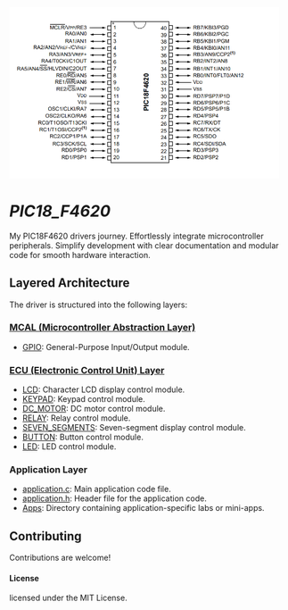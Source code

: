 <div style="text-align: right; padding-right: 20px;">
  <img src="Apps/Supplementary/PinDiagram.png" alt="Pin Diagram" width="600">
</div>

# *PIC18_F4620*
My PIC18F4620 drivers journey. Effortlessly integrate microcontroller peripherals. Simplify development with clear documentation and modular code for smooth hardware interaction.


## Layered Architecture

The driver is structured into the following layers:

### [MCAL (Microcontroller Abstraction Layer)](MCAL/)

- [GPIO](MCAL/GPIO/): General-Purpose Input/Output module.

### [ECU (Electronic Control Unit) Layer](ECU/)

- [LCD](ECU/LCD/): Character LCD display control module.
- [KEYPAD](ECU/KEYPAD/): Keypad control module.
- [DC_MOTOR](ECU/DC_MOTOR/): DC motor control module.
- [RELAY](ECU/RELAY/): Relay control module.
- [SEVEN_SEGMENTS](ECU/SEVEN_SEGMENTS/): Seven-segment display control module.
- [BUTTON](ECU/BUTTON/): Button control module.
- [LED](ECU/LED/): LED control module.

### Application Layer

- [application.c](application.c): Main application code file.
- [application.h](application.h): Header file for the application code.
- [Apps](Apps/): Directory containing application-specific labs or mini-apps.


## Contributing
Contributions are welcome!

#### License
licensed under the MIT License.


